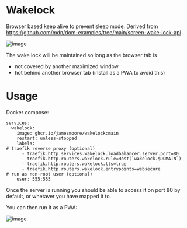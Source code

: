 # Wakelock

Browser based keep alive to prevent sleep mode. Derived from https://github.com/mdn/dom-examples/tree/main/screen-wake-lock-api

![image](https://github.com/user-attachments/assets/c5261a4a-13d9-4d40-956b-3332de24c9e6)

The wake lock will be maintained so long as the browser tab is 
* not covered by another maximized window
* hot behind another browser tab (install as a PWA to avoid this)

# Usage
Docker compose:
```
services:
  wakelock:
    image: ghcr.io/jamesmoore/wakelock:main
    restart: unless-stopped
    labels:
# traefik reverse proxy (optional)
      - traefik.http.services.wakelock.loadbalancer.server.port=80
      - traefik.http.routers.wakelock.rule=Host(`wakelock.$DOMAIN`)
      - traefik.http.routers.wakelock.tls=true
      - traefik.http.routers.wakelock.entrypoints=websecure
# run as non-root user (optional)
    user: 555:555
```

Once the server is running you should be able to access it on port 80 by default, or whetaver you have mapped it to.

You can then run it as a PWA:

![image](https://github.com/user-attachments/assets/77a024b3-bbe4-43a6-99b1-03fb086d28e4)
